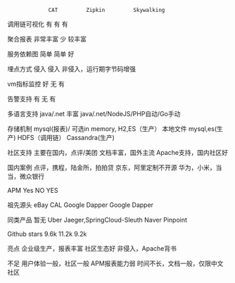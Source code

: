                  CAT         Zipkin         Skywalking
调用链可视化      有          有             有

聚合报表          非常丰富     少             较丰富

服务依赖图        简单         简单           好

埋点方式           侵入        侵入           非侵入，运行期字节码增强

vm指标监控         好          无             有

告警支持          有           无              有

多语言支持        java/.net    丰富            java/.net/NodeJS/PHP自动/Go手动

存储机制          mysql(报表)/  可选in memory,  H2,ES（生产）
                  本地文件      mysql,es(生产)
                  HDFS（调用链） Cassandra(生产)


社区支持        主要在国内，点评/美团    文档丰富，国外主流    Apache支持，国内社区好

国内案例        点评，携程，陆金所，拍拍贷   京东，阿里定制不开源   华为，小米，当当，微众银行

APM             Yes                         NO                   YES

祖先源头         eBay CAL                  Google Dapper          Google Dapper

同类产品         暂无                       Uber Jaeger,SpringCloud-Sleuth    Naver Pinpoint

Github stars     9.6k                      11.2k                  9.2k

亮点             企业级生产，报表丰富        社区生态好              非侵入，Apache背书

不足             用户体验一般，社区一般       APM报表能力弱          时间不长，文档一般，仅限中文社区



